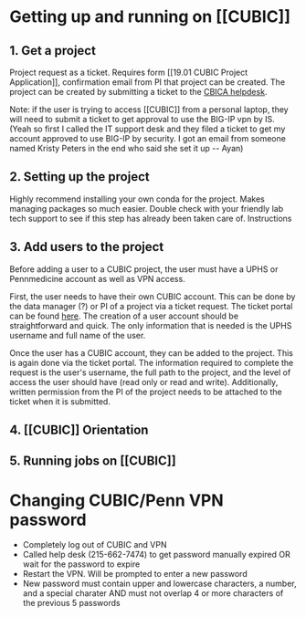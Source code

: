 # Getting up and running on [[CUBIC]]

## 1. Get a project

Project request as a ticket. Requires form [[19.01 CUBIC Project Application]], confirmation email from PI that project can be created. The project can be created by submitting a ticket to the [CBICA helpdesk](https://cbica-infr-vweb/rt/SelfService/).

Note: if the user is trying to access [[CUBIC]] from a personal laptop, they will need to submit a ticket to get approval to use the BIG-IP vpn by IS. (Yeah so first I called the IT support desk and they filed a ticket to get my account approved to use BIG-IP by security. I got an email from someone named Kristy Peters in the end who said she set it up -- Ayan) 

## 2. Setting up the project

Highly recommend installing your own conda for the project. Makes managing packages so much easier. Double check with your friendly lab tech support to see if this step has already been taken care of. Instructions

## 3. Add users to the project

Before adding a user to a CUBIC project, the user must have a UPHS or Pennmedicine account as well as VPN access. 

First, the user needs to have their own CUBIC account. This can be done by the data manager (?) or PI of a project via a ticket request. The ticket portal can be found [here](https://cbica-portal.uphs.upenn.edu/rt/SelfService/). The creation of a user account should be straightforward and quick. The only information that is needed is the UPHS username and full name of the user.

Once the user has a CUBIC account, they can be added to the project. This is again done via the ticket portal. The information required to complete the request is the user's username, the full path to the project, and the level of access the user should have (read only or read and write). Additionally, written permission from the PI of the project needs to be attached to the ticket when it is submitted.

## 4. [[CUBIC]] Orientation

## 5. Running jobs on [[CUBIC]]

# Changing CUBIC/Penn VPN password
- Completely log out of CUBIC and VPN
- Called help desk (215-662-7474) to get password manually expired OR wait for the password to expire
- Restart the VPN. Will be prompted to enter a new password
- New password must contain upper and lowercase characters, a number, and a special charater AND must not overlap 4 or more characters of the previous 5 passwords
